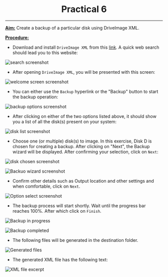 # <center>Practical 6</center>
---
**<u>Aim:</u>** Create a backup of a particular disk using DriveImage XML.


**<u>Procedure:</u>**
+ Download and install `DriveImage XML` from this [link](https://www.runtime.org/driveimage-xml.htm). A quick web search should lead you to this website:

![search screenshot](../../screenshots/Practical%206/screenshot-1.png)


+ After opening `DriveImage XML`, you will be presented with this screen:

![welcome screen screenshot](../../screenshots/Practical%206/screenshot-2.png)


+ You can either use the `Backup` hyperlink or the "Backup" button to start the backup operation:

![backup options screenshot](../../screenshots/Practical%206/screenshot-3.png)


+ After clicking on either of the two options listed above, it should show you a list of all the disk(s) present on your system:

![disk list screenshot](../../screenshots/Practical%206/screenshot-4.png)


+ Choose one (or multiple) disk(s) to image. In this exercise, Disk D is chosen for creating a backup. After clicking on "Next", the Backup wizard will be displayed. After confirming your selection, click on `Next`:

![disk chosen screenshot](../../screenshots/Practical%206/screenshot-5.png)

![Backuo wizard screenshot](../../screenshots/Practical%206/screenshot-6.png)


+ Confirm other details such as Output location and other settings and when comfortable, click on `Next`.

![Option select screenshot](../../screenshots/Practical%206/screenshot-7.png)


+ The backup process will start shortly. Wait until the progress bar reaches 100%. After which click on `Finish`.

![Backup in progress](../../screenshots/Practical%206/screenshot-8.png)

![Backup completed](../../screenshots/Practical%206/screenshot-9.png)


+ The following files will be generated in the destination folder.

![Generated files](../../screenshots/Practical%206/screenshot-10.png)


+ The generated XML file has the following text:

![XML file excerpt](../../screenshots/Practical%206/screenshot-11.png)